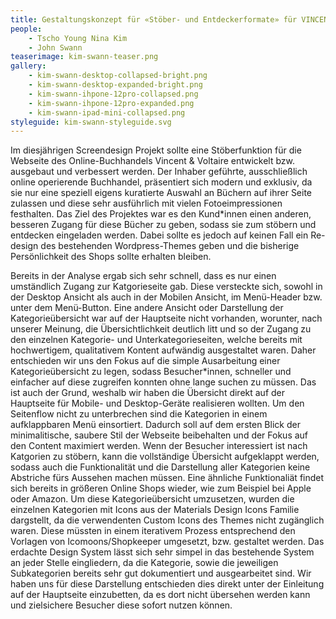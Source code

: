```yaml
---
title: Gestaltungskonzept für «Stöber- und Entdeckerformate» für VINCENT&VOLTAIRE
people:
    - Tscho Young Nina Kim
    - John Swann
teaserimage: kim-swann-teaser.png
gallery:
    - kim-swann-desktop-collapsed-bright.png
    - kim-swann-desktop-expanded-bright.png
    - kim-swann-ihpone-12pro-collapsed.png
    - kim-swann-ihpone-12pro-expanded.png
    - kim-swann-ipad-mini-collapsed.png
styleguide: kim-swann-styleguide.svg
---
```


Im diesjährigen Screendesign Projekt sollte eine Stöberfunktion für die Webseite des Online-Buchhandels Vincent & Voltaire entwickelt bzw. ausgebaut und verbessert werden. Der Inhaber geführte, ausschließlich online operierende Buchhandel, präsentiert sich modern und exklusiv, da sie nur eine speziell eigens kuratierte Auswahl an Büchern auf ihrer Seite zulassen und diese sehr ausführlich mit vielen Fotoeimpressionen festhalten. Das Ziel des Projektes war es den Kund*innen einen anderen, besseren Zugang für diese Bücher zu geben, sodass sie zum stöbern und entdecken eingeladen werden. Dabei sollte es jedoch auf keinen Fall ein Re-design des bestehenden Wordpress-Themes geben und die bisherige Persönlichkeit des Shops sollte erhalten bleiben. 

Bereits in der Analyse ergab sich sehr schnell, dass es nur einen umständlich Zugang zur Katgorieseite gab. Diese versteckte sich, sowohl in der Desktop Ansicht als auch in der Mobilen Ansicht, im Menü-Header bzw. unter dem Menü-Button.
Eine andere Ansicht oder Darstellung der Kategorieübersicht war auf der Hauptseite nicht vorhanden, worunter, nach unserer Meinung, die Übersichtlichkeit deutlich litt und so der Zugang zu den einzelnen Kategorie- und Unterkategorieseiten, welche bereits mit hochwertigem, qualitativem Kontent aufwändig ausgestaltet waren. Daher entschieden wir uns den Fokus auf die simple Ausarbeitung einer Kategorieübersicht zu legen, sodass Besucher*innen, schneller und einfacher auf diese zugreifen konnten ohne lange suchen zu müssen. Das ist auch der Grund, weshalb wir haben die Übersicht direkt auf der Hauptseite für Mobile- und Desktop-Geräte realisieren wollten.
Um den Seitenflow nicht zu unterbrechen sind die Kategorien in einem aufklappbaren Menü einsortiert. Dadurch soll auf dem ersten Blick der minimalitische, saubere Stil der Webseite beibehalten und der Fokus auf den Content maximiert werden. Wenn der Besucher interessiert ist nach Katgorien zu stöbern, kann die vollständige Übersicht aufgeklappt werden, sodass auch die Funktionalität und die Darstellung aller Kategorien keine Abstriche fürs Aussehen machen müssen. 
Eine ähnliche Funktionaliät findet sich bereits in größeren Online Shops wieder, wie zum Beispiel bei Apple oder Amazon.
Um diese Kategorieübersicht umzusetzen, wurden die einzelnen Kategorien mit Icons aus der Materials Design Icons Familie dargstellt, da die verwendenten Custom Icons des Themes nicht zugänglich waren.
Diese müssten in einem iterativem Prozess entsprechend den Vorlagen von Icomoons/Shopkeeper umgesetzt, bzw. gestaltet werden.
Das erdachte Design System lässt sich sehr simpel in das bestehende System an jeder Stelle eingliedern, da die Kategorie, sowie die jeweiligen Subkategorien bereits sehr gut dokumentiert und ausgearbeitet sind. Wir haben uns für diese Darstellung entschieden dies direkt unter der Einleitung auf der Hauptseite einzubetten, da es dort nicht übersehen werden kann und zielsichere Besucher diese sofort nutzen können.

